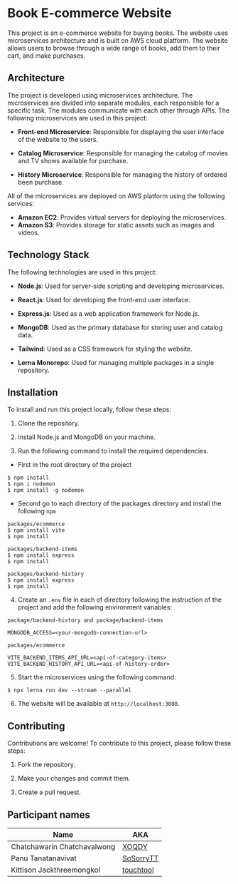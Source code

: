 # Book E-commerce Website
This project is an e-commerce website for buying books. The website uses microservices architecture and is built on AWS cloud platform. The website allows users to browse through a wide range of books, add them to their cart, and make purchases.

## Architecture

The project is developed using microservices architecture. The microservices are divided into separate modules, each responsible for a specific task. The modules communicate with each other through APIs. The following microservices are used in this project:

- **Front-end Microservice**: Responsible for displaying the user interface of the website to the users.

- **Catalog Microservice**: Responsible for managing the catalog of movies and TV shows available for purchase.

- **History Microservice**: Responsible for managing the history of ordered been purchase.

All of the microservices are deployed on AWS platform using the following services:

- **Amazon EC2**: Provides virtual servers for deploying the microservices.
- **Amazon S3**: Provides storage for static assets such as images and videos.

## Technology Stack

The following technologies are used in this project:

- **Node.js**: Used for server-side scripting and developing microservices.

- **React.js**: Used for developing the front-end user interface.

- **Express.js**: Used as a web application framework for Node.js.

- **MongoDB**: Used as the primary database for storing user and catalog data.

- **Tailwind**: Used as a CSS framework for styling the website.

- **Lerna Monorepo**: Used for managing multiple packages in a single repository.

## Installation

To install and run this project locally, follow these steps:

1. Clone the repository.

2. Install Node.js and MongoDB on your machine.

3. Run the following command to install the required dependencies.  
- First in the root directory of the project
```
$ npm install
$ npm i nodemon
$ npm install -g nodemon
```
- Second go to each directory of the packages directory and install the following `npm`
```
packages/ecommerce
$ npm install vite 
$ npm install

packages/backend-items 
$ npm install express 
$ npm install

packages/backend-history
$ npm install express
$ npm install
```


4. Create an `.env` file in each of directory following the instruction of the project and add the following environment variables:

```
package/backend-history and package/backend-items 

MONGODB_ACCESS=<your-mongodb-connection-url>
```
```
packages/ecommerce 

VITE_BACKEND_ITEMS_API_URL=<api-of-category-items>
VITE_BACKEND_HISTORY_API_URL=<api-of-history-order>
```

5. Start the microservices using the following command:

```
$ npx lerna run dev --stream --parallel
```

6. The website will be available at `http://localhost:3000`.

## Contributing

Contributions are welcome! To contribute to this project, please follow these steps:

1. Fork the repository.

2. Make your changes and commit them.

3. Create a pull request.

## Participant names
| Name | AKA |
| ---- | --- |
| Chatchawarin Chatchavalwong | [XOQDY](https://github.com/XOQDY) |
| Panu Tanatanavivat | [SoSorryTT](https://github.com/SoSorryTT) |
| Kittison Jackthreemongkol | [touchtool](https://github.com/touchtool) |
